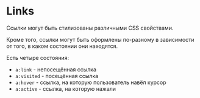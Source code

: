 # Links
Ссылки могут быть стилизованы различными CSS свойствами.

Кроме того, ссылки могут быть оформлены по-разному в зависимости от того, в каком состоянии они находятся. 

Есть четыре состояния:
* `a:link` - непосещённая ссылка
* `a:visited` - посещённая ссылка
* `a:hover` - ссылка, на которую пользователь навёл курсор
* `a:active` - ссылка, на которую нажали
